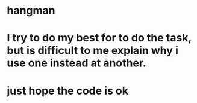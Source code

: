 # hangman
# I try to do my best for to do the task, but is difficult to me explain why i use one instead at another.
# just hope the code is ok 

